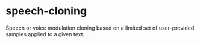 # speech-cloning
Speech or voice modulation cloning based on a limited set of user-provided samples applied to a given text.
